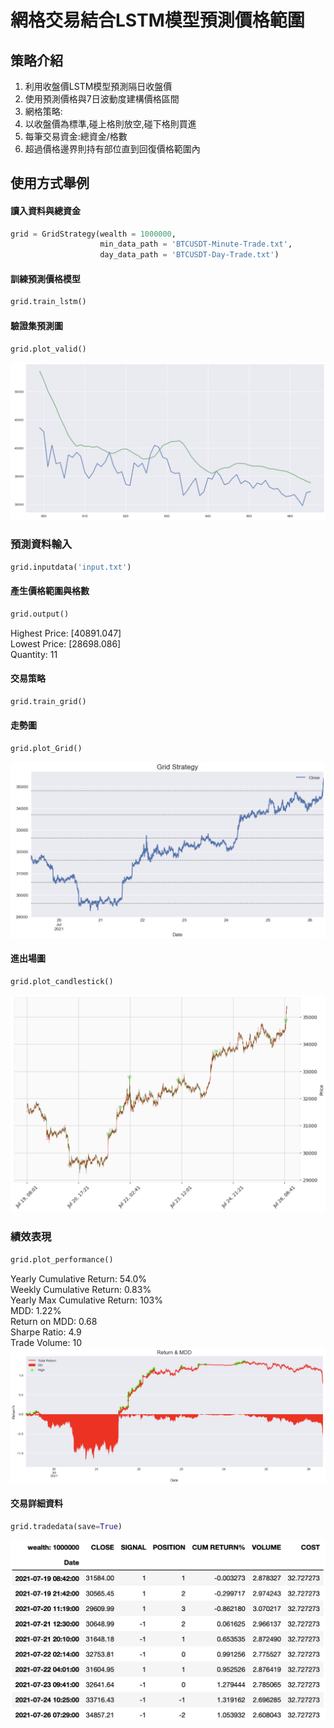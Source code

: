 # 網格交易結合LSTM模型預測價格範圍
## 策略介紹
1. 利用收盤價LSTM模型預測隔日收盤價  
2. 使用預測價格與7日波動度建構價格區間  
3. 網格策略:
  1. 以收盤價為標準,碰上格則放空,碰下格則買進  
  2. 每筆交易資金:總資金/格數  
  3. 超過價格邊界則持有部位直到回復價格範圍內  

## 使用方式舉例  
#### 讀入資料與總資金
```python
grid = GridStrategy(wealth = 1000000,
                    min_data_path = 'BTCUSDT-Minute-Trade.txt',
                    day_data_path = 'BTCUSDT-Day-Trade.txt')
```  
#### 訓練預測價格模型
```python
grid.train_lstm()
```  
#### 驗證集預測圖
```python
grid.plot_valid()
```
![plot_valid](https://github.com/hsuan1998/Grid_Strategy/blob/main/images/valid_plot.png)  
### 預測資料輸入
```python
grid.inputdata('input.txt')
```  
#### 產生價格範圍與格數
```python
grid.output()
```
Highest Price: [40891.047]  
Lowest Price: [28698.086]  
Quantity: 11  
#### 交易策略
```python
grid.train_grid()
```  
#### 走勢圖
```python
grid.plot_Grid()
```
![plot_Grid](https://github.com/hsuan1998/Grid_Strategy/blob/main/images/gird_plot.png)  
#### 進出場圖
```python
grid.plot_candlestick()
```
![plot_candlestick](https://github.com/hsuan1998/Grid_Strategy/blob/main/images/trade_plot.png)  
### 績效表現
```python
grid.plot_performance()
```
Yearly Cumulative Return: 54.0%  
Weekly Cumulative Return: 0.83%  
Yearly Max Cumulative Return: 103%  
MDD: 1.22%  
Return on MDD: 0.68  
Sharpe Ratio: 4.9  
Trade Volume: 10  
![plot_performance](https://github.com/hsuan1998/Grid_Strategy/blob/main/images/performance.png)  
#### 交易詳細資料
```python
grid.tradedata(save=True)
```
![tradedata](https://github.com/hsuan1998/Grid_Strategy/blob/main/images/trade_chart.png)
